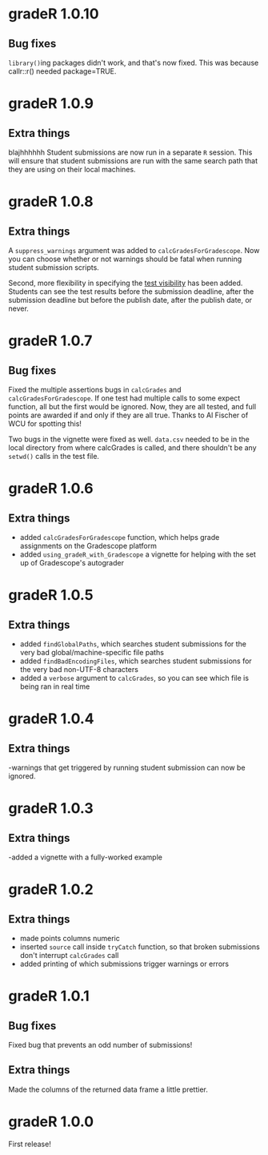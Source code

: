 # gradeR 1.0.10

## Bug fixes

`library()`ing packages didn't work, and that's now fixed. This was because callr::r() needed package=TRUE.

# gradeR 1.0.9

## Extra things

blajhhhhhh Student submissions are now run in a separate `R` session. This will ensure that student submissions are run with the same search path that they are using on their local machines. 

# gradeR 1.0.8

## Extra things

A `suppress_warnings` argument was added to `calcGradesForGradescope`. Now you can choose whether or not warnings should be fatal when running student submission scripts.

Second, more flexibility in specifying the [test visibility](https://gradescope-autograders.readthedocs.io/en/latest/specs/#output-format) has been added. Students can see the test results before the submission deadline, after the submission deadline but before the publish date, after the publish date, or never. 


# gradeR 1.0.7

## Bug fixes

Fixed the multiple assertions bugs in `calcGrades` and `calcGradesForGradescope`. If one test had multiple calls to some expect function, all but the first would be ignored. Now, they are all tested, and full points are awarded if and only if they are all true. Thanks to Al Fischer of WCU for spotting this!

Two bugs in the vignette were fixed as well. `data.csv` needed to be in the local directory from where calcGrades is called, and there shouldn't be any `setwd()` calls in the test file. 

# gradeR 1.0.6

## Extra things

- added `calcGradesForGradescope` function, which helps grade assignments on the Gradescope platform
- added `using_gradeR_with_Gradescope` a vignette for helping with the set up of Gradescope's autograder

# gradeR 1.0.5

## Extra things

- added `findGlobalPaths`, which searches student submissions for the very bad global/machine-specific file paths
- added `findBadEncodingFiles`, which searches student submissions for the very bad non-UTF-8 characters
- added a `verbose` argument to `calcGrades`, so you can see which file is being ran in real time

# gradeR 1.0.4

## Extra things

-warnings that get triggered by running student submission can now be ignored.

# gradeR 1.0.3

## Extra things

-added a vignette with a fully-worked example

# gradeR 1.0.2

## Extra things

- made points columns numeric
- inserted `source` call inside `tryCatch` function, so that broken submissions don't interrupt `calcGrades` call
- added printing of which submissions trigger warnings or errors

# gradeR 1.0.1

## Bug fixes

Fixed bug that prevents an odd number of submissions!

## Extra things

Made the columns of the returned data frame a little prettier.


# gradeR 1.0.0

First release!
